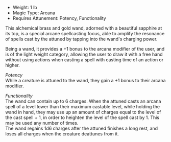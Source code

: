- Weight: 1 lb
- Magic Type: Arcana
- Requires Attunement: Potency, Functionality
 
This alchemical brass and gold wand, adorned with a beautiful sapphire at its top, is a special arcane spellcasting focus, able to amplify the resonance of spells cast by the attuned by tapping into the wand's charging power.
 
Being a wand, it provides a +1 bonus to the arcana modifier of the user, and is of the light weight category, allowing the user to draw it with a free hand without using actions when casting a spell with casting time of an action or higher.
 
_Potency_  
While a creature is attuned to the wand, they gain a +1 bonus to their arcana modifier.
 
_Functionality_  
The wand can contain up to 6 charges. When the attuned casts an arcana spell of a level lower than their maximum castable level, while holding the wand in hand, they may use up an amount of charges equal to the level of the cast spell + 1, in order to heighten the level of the spell cast by 1. This may be used any number of times.  
The wand regains 1d6 charges after the attuned finishes a long rest, and loses all charges when the creature deattunes from it.